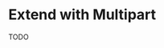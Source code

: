 # Extend with Multipart

TODO

<!--
https://github.com/jellydn/fastify-starter/blob/main/src/plugins/multipart.ts
-->
